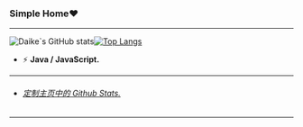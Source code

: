 ### Simple Home:heart:

---

![Daike`s GitHub stats](https://github-readme-stats.vercel.app/api?username=Parantric&show_icons=true&theme=cobalt)[![Top Langs](https://github-readme-stats.vercel.app/api/top-langs/?username=Parantric)         ](https://github.com/anuraghazra/github-readme-stats)



- ⚡ **Java / JavaScript.**



---

- <h6><a href="https://github.com/anuraghazra/github-readme-stats/blob/master/docs/readme_cn.md">定制主页中的 Github Stats.</a></h6>

------

